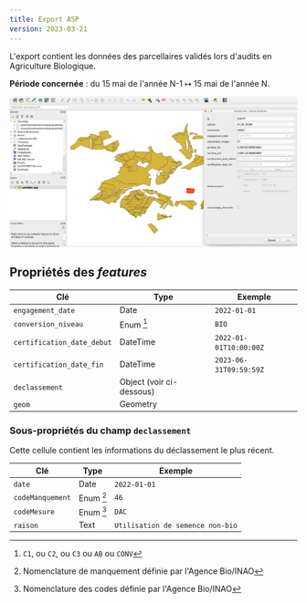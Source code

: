 ```yaml
---
title: Export ASP
version: 2023-03-21
---
```


L'export contient les données des parcellaires validés
lors d'audits en Agriculture Biologique.

**Période concernée** : du 15 mai de l'année N-1 ↦ 15 mai de l'année N.

![Capture d'écran du logiciel QGIS](./cartobio-asp.png)

## Propriétés des _features_

| Clé                        | Type                     | Exemple                |
| -------------------------- | ------------------------ | ---------------------- |
| `engagement_date`          | Date                     | `2022-01-01`           |
| `conversion_niveau`        | Enum [^2]                | `BIO`                  |
| `certification_date_debut` | DateTime                 | `2022-01-01T10:00:00Z` |
| `certification_date_fin`   | DateTime                 | `2023-06-31T09:59:59Z` |
| `declassement`             | Object (voir ci-dessous) |
| `geom`                     | Geometry                 |

### Sous-propriétés du champ `declassement`

Cette cellule contient les informations du déclassement le plus récent.

| Clé              | Type      | Exemple                          |
| ---------------- | --------- | -------------------------------- |
| `date`           | Date      | `2022-01-01`                     |
| `codeManquement` | Enum [^3] | `46`                             |
| `codeMesure`     | Enum [^4] | `DAC`                            |
| `raison`         | Text      | `Utilisation de semence non-bio` |

[^2]: `C1`, ou `C2`, ou `C3` ou `AB` ou `CONV`
[^3]: Nomenclature de manquement définie par l'Agence Bio/INAO
[^4]: Nomenclature des codes définie par l'Agence Bio/INAO
